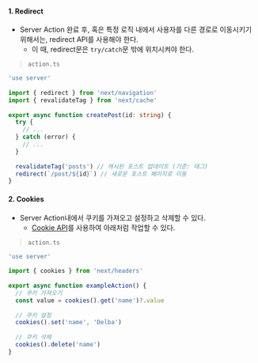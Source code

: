
#### 1. Redirect

- Server Action 완료 후, 혹은 특정 로직 내에서 사용자를 다른 경로로 이동시키기 위해서는, redirect API를 사용해야 한다. 
	- 이 때, redirect문은 `try/catch`문 밖에 위치시켜야 한다.

> `action.ts`
```ts
'use server'
 
import { redirect } from 'next/navigation'
import { revalidateTag } from 'next/cache'
 
export async function createPost(id: string) {
  try {
    // ...
  } catch (error) {
    // ...
  }
 
  revalidateTag('posts') // 캐시된 포스트 업데이트 (기준: 태그)
  redirect(`/post/${id}`) // 새로운 포스트 페이지로 이동
}
```


#### 2. Cookies

- Server Action내에서 쿠키를 가져오고 설정하고 삭제할 수 있다.
	- [Cookie API](https://nextjs.org/docs/app/api-reference/functions/cookies)를 사용하여 아래처럼 작업할 수 있다.

> `action.ts`
```ts
'use server'
 
import { cookies } from 'next/headers'
 
export async function exampleAction() {
  // 쿠키 가져오기
  const value = cookies().get('name')?.value
 
  // 쿠키 설정
  cookies().set('name', 'Delba')
 
  // 쿠키 삭제
  cookies().delete('name')
}
```
